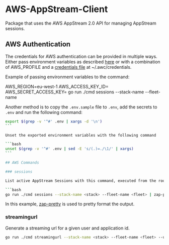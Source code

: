 # AWS-AppStream-Client

Package that uses the AWS AppStream 2.0 API for managing AppStream sessions.

## AWS Authentication

The credentials for AWS authentication can be provided in multiple ways. Either pass environment variables as described [here](https://docs.aws.amazon.com/sdk-for-go/api/aws/session) or with a combination of AWS_PROFILE and a [credentials file](https://docs.aws.amazon.com/cli/latest/userguide/cli-configure-files.html) at ~/.awc/credentials.

Example of passing environment variables to the command:

AWS_REGION=eu-west-1 AWS_ACCESS_KEY_ID=<aws keyid> AWS_SECRET_ACCESS_KEY=<aws access key> go run ./cmd sessions --stack-name <stack> --fleet-name <fleet>

Another method is to copy the `.env.sample` file to `.env`, add the secrets to `.env` and run the following command:

````bash
export $(grep -v '^#' .env | xargs -d '\n')
```

Unset the exported environment variables with the following command

```bash
unset $(grep -v '^#' .env | sed -E 's/(.)=./\1/' | xargs)
```

## AWS Commands

### sessions

List active AppStream Sessions with this command, executed from the root of the repo.

```bash
go run ./cmd sessions --stack-name <stack> --fleet-name <fleet> | zap-pretty
````

In this example, [zap-pretty](https://github.com/maoueh/zap-pretty) is used to pretty format the output.

### streamingurl

Generate a streaming url for a given user and application id.

```bash
go run ./cmd streamingurl --stack-name <stack> --fleet-name <fleet> --user-id <user> --application-id <appsteam application id> | zap-pretty
```
